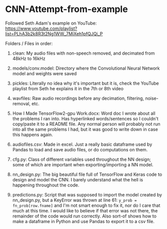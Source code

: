 # CNN-Attempt-from-example
Followed Seth Adam's example on YouTube: https://www.youtube.com/playlist?list=PLhA3b2k8R3t2Ng1WW_7MiXeh1pfQJQi_P

Folders / Files in order:

1. clean: My audio files with non-speech removed, and decimated from 48kHz to 16kHz

2. models/conv.model: Directory where the Convolutional Neural Network model and weights were saved

3. pickles: Literally no idea why it's important but it is, check the YouTube playlist from Seth he explains it in the 7th or 8th video
  
4. wavfiles: Raw audio recordings before any decimation, filtering, noise-removal, etc.

5. How I Made TensorFlow2-gpu Work.docx: Word doc I wrote about all the problems I ran into. Has hyperlinked words/sentences so I couldn't copy/paste it to a README file. Any normal person will probably not run into all the same problems I had, but it was good to write down in case this happens again.

6. audiofiles.csv: Made in excel. Just a really basic dataframe used by Pandas to load and save audio files, or do computations on them.

7. cfg.py: Class of different variables used throughout the NN design; some of which are important when exporting/importing a NN model.

8. nn_design.py: The big beautiful file full of TensorFlow and Keras code to design and model the CNN. I barely understand what the hell is happening throughout the code.

9. predictions.py: Script that was supposed to import the model created by nn_design.py, but a KeyError was thrown at line 61: `y_prob = fn_prob[row.fname]` and I'm not smart enough to fix it, nor do I care that much at this time. I would like to believe if that error was not there, the remainder of the code would run correctly. Also sort-of shows how to make a dataframe in Python and use Pandas to export it to a csv file.
